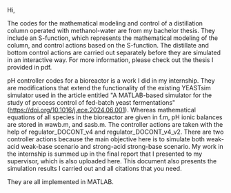 Hi,

The codes for the mathematical modeling and control of a distillation column operated with methanol-water are from my bachelor thesis. They include an S-function, which represents the mathematical modeling of the column, and control actions based on the S-function. The distillate and bottom control actions are carried out separately before they are simulated in an interactive way. For more information, please check out the thesis I provided in pdf.

pH controller codes for a bioreactor is a work I did in my internship. They are modifications that extend the functionality of the existing YEASTsim simulator used in the article entitled "A MATLAB-based simulator for the study of process control of fed-batch yeast fermentations" (https://doi.org/10.1016/j.ece.2024.06.001). Whereas mathematical equations of all species in the bioreactor are given in f.m, pH ionic balances are stored in wawb.m, and sasb.m. The controller actions are taken with the help of regulator_DOCONT_v4 and regulator_DOCONT_v4_v2. There are two controller actions because the main objective here is to simulate both weak-acid weak-base scenario and strong-acid strong-base scenario. My work in the internship is summed up in the final report that I presented to my supervisor, which is also uploaded here. This document also presents the simulation results I carried out and all citations that you need.

They are all implemented in MATLAB.


